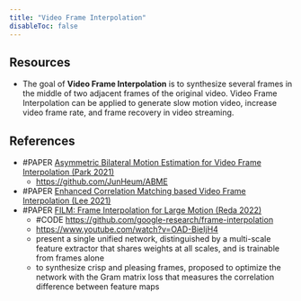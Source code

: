 ```yaml
---
title: "Video Frame Interpolation"
disableToc: false 
---
```


## Resources
- The goal of **Video Frame Interpolation** is to synthesize several frames in the middle of two adjacent frames of the original video. Video Frame Interpolation can be applied to generate slow motion video, increase video frame rate, and frame recovery in video streaming.

## References
- #PAPER [Asymmetric Bilateral Motion Estimation for Video Frame Interpolation (Park 2021)](https://arxiv.org/abs/2108.06815)
	- https://github.com/JunHeum/ABME
- #PAPER [Enhanced Correlation Matching based Video Frame Interpolation (Lee 2021)](https://arxiv.org/abs/2111.08869v1)
- #PAPER [FILM: Frame Interpolation for Large Motion (Reda 2022)](https://arxiv.org/abs/2202.04901v2)
	- #CODE https://github.com/google-research/frame-interpolation
	- https://www.youtube.com/watch?v=OAD-BieIjH4
	- present a single unified network, distinguished by a multi-scale feature extractor that shares weights at all scales, and is trainable from frames alone
	- to synthesize crisp and pleasing frames, proposed to optimize the network with the Gram matrix loss that measures the correlation difference between feature maps